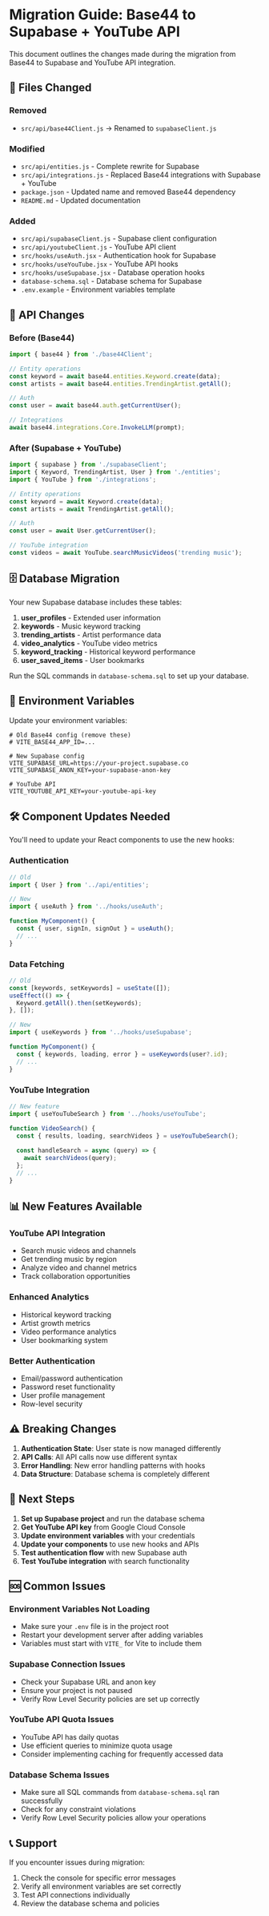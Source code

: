 # Migration Guide: Base44 to Supabase + YouTube API

This document outlines the changes made during the migration from Base44 to Supabase and YouTube API integration.

## 📁 Files Changed

### Removed
- `src/api/base44Client.js` → Renamed to `supabaseClient.js`

### Modified
- `src/api/entities.js` - Complete rewrite for Supabase
- `src/api/integrations.js` - Replaced Base44 integrations with Supabase + YouTube
- `package.json` - Updated name and removed Base44 dependency
- `README.md` - Updated documentation

### Added
- `src/api/supabaseClient.js` - Supabase client configuration
- `src/api/youtubeClient.js` - YouTube API client
- `src/hooks/useAuth.jsx` - Authentication hook for Supabase
- `src/hooks/useYouTube.jsx` - YouTube API hooks
- `src/hooks/useSupabase.jsx` - Database operation hooks
- `database-schema.sql` - Database schema for Supabase
- `.env.example` - Environment variables template

## 🔄 API Changes

### Before (Base44)
```javascript
import { base44 } from './base44Client';

// Entity operations
const keyword = await base44.entities.Keyword.create(data);
const artists = await base44.entities.TrendingArtist.getAll();

// Auth
const user = await base44.auth.getCurrentUser();

// Integrations
await base44.integrations.Core.InvokeLLM(prompt);
```

### After (Supabase + YouTube)
```javascript
import { supabase } from './supabaseClient';
import { Keyword, TrendingArtist, User } from './entities';
import { YouTube } from './integrations';

// Entity operations
const keyword = await Keyword.create(data);
const artists = await TrendingArtist.getAll();

// Auth
const user = await User.getCurrentUser();

// YouTube integration
const videos = await YouTube.searchMusicVideos('trending music');
```

## 🗄️ Database Migration

Your new Supabase database includes these tables:

1. **user_profiles** - Extended user information
2. **keywords** - Music keyword tracking
3. **trending_artists** - Artist performance data
4. **video_analytics** - YouTube video metrics
5. **keyword_tracking** - Historical keyword performance
6. **user_saved_items** - User bookmarks

Run the SQL commands in `database-schema.sql` to set up your database.

## 🔑 Environment Variables

Update your environment variables:

```env
# Old Base44 config (remove these)
# VITE_BASE44_APP_ID=...

# New Supabase config
VITE_SUPABASE_URL=https://your-project.supabase.co
VITE_SUPABASE_ANON_KEY=your-supabase-anon-key

# YouTube API
VITE_YOUTUBE_API_KEY=your-youtube-api-key
```

## 🛠️ Component Updates Needed

You'll need to update your React components to use the new hooks:

### Authentication
```javascript
// Old
import { User } from '../api/entities';

// New
import { useAuth } from '../hooks/useAuth';

function MyComponent() {
  const { user, signIn, signOut } = useAuth();
  // ...
}
```

### Data Fetching
```javascript
// Old
const [keywords, setKeywords] = useState([]);
useEffect(() => {
  Keyword.getAll().then(setKeywords);
}, []);

// New
import { useKeywords } from '../hooks/useSupabase';

function MyComponent() {
  const { keywords, loading, error } = useKeywords(user?.id);
  // ...
}
```

### YouTube Integration
```javascript
// New feature
import { useYouTubeSearch } from '../hooks/useYouTube';

function VideoSearch() {
  const { results, loading, searchVideos } = useYouTubeSearch();
  
  const handleSearch = async (query) => {
    await searchVideos(query);
  };
  // ...
}
```

## 📊 New Features Available

### YouTube API Integration
- Search music videos and channels
- Get trending music by region
- Analyze video and channel metrics
- Track collaboration opportunities

### Enhanced Analytics
- Historical keyword tracking
- Artist growth metrics
- Video performance analytics
- User bookmarking system

### Better Authentication
- Email/password authentication
- Password reset functionality
- User profile management
- Row-level security

## ⚠️ Breaking Changes

1. **Authentication State**: User state is now managed differently
2. **API Calls**: All API calls now use different syntax
3. **Error Handling**: New error handling patterns with hooks
4. **Data Structure**: Database schema is completely different

## 🚀 Next Steps

1. **Set up Supabase project** and run the database schema
2. **Get YouTube API key** from Google Cloud Console
3. **Update environment variables** with your credentials
4. **Update your components** to use new hooks and APIs
5. **Test authentication flow** with new Supabase auth
6. **Test YouTube integration** with search functionality

## 🆘 Common Issues

### Environment Variables Not Loading
- Make sure your `.env` file is in the project root
- Restart your development server after adding variables
- Variables must start with `VITE_` for Vite to include them

### Supabase Connection Issues
- Check your Supabase URL and anon key
- Ensure your project is not paused
- Verify Row Level Security policies are set up correctly

### YouTube API Quota Issues
- YouTube API has daily quotas
- Use efficient queries to minimize quota usage
- Consider implementing caching for frequently accessed data

### Database Schema Issues
- Make sure all SQL commands from `database-schema.sql` ran successfully
- Check for any constraint violations
- Verify Row Level Security policies allow your operations

## 📞 Support

If you encounter issues during migration:
1. Check the console for specific error messages
2. Verify all environment variables are set correctly
3. Test API connections individually
4. Review the database schema and policies
